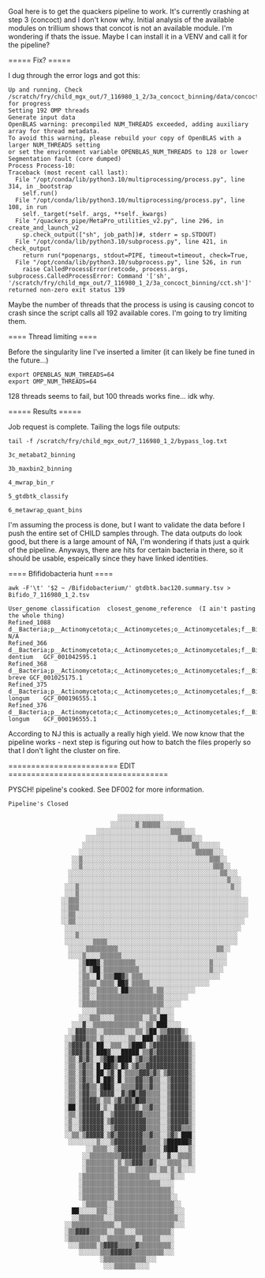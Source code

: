 Goal here is to get the quackers pipeline to work. It's currently crashing at step 3 (concoct) and I don't know why. Initial analysis of the available modules on trillium shows that concot is not an 
available module. I'm wondering if thats the issue. Maybe I can install it in a VENV and call it for the pipeline?

===== Fix? =====

I dug through the error logs and got this:

```
Up and running. Check /scratch/fry/child_mgx_out/7_116980_1_2/3a_concoct_binning/data/concoct_run_log.txt for progress
Setting 192 OMP threads
Generate input data
OpenBLAS warning: precompiled NUM_THREADS exceeded, adding auxiliary array for thread metadata.
To avoid this warning, please rebuild your copy of OpenBLAS with a larger NUM_THREADS setting
or set the environment variable OPENBLAS_NUM_THREADS to 128 or lower
Segmentation fault (core dumped)
Process Process-10:
Traceback (most recent call last):
  File "/opt/conda/lib/python3.10/multiprocessing/process.py", line 314, in _bootstrap
    self.run()
  File "/opt/conda/lib/python3.10/multiprocessing/process.py", line 108, in run
    self._target(*self._args, **self._kwargs)
  File "/quackers_pipe/MetaPro_utilities_v2.py", line 296, in create_and_launch_v2
    sp.check_output(["sh", job_path])#, stderr = sp.STDOUT)
  File "/opt/conda/lib/python3.10/subprocess.py", line 421, in check_output
    return run(*popenargs, stdout=PIPE, timeout=timeout, check=True,
  File "/opt/conda/lib/python3.10/subprocess.py", line 526, in run
    raise CalledProcessError(retcode, process.args,
subprocess.CalledProcessError: Command '['sh', '/scratch/fry/child_mgx_out/7_116980_1_2/3a_concoct_binning/cct.sh']' returned non-zero exit status 139
```
Maybe the number of threads that the process is using is causing concot to crash since the script calls all 192 available cores. I'm going to try limiting them. 

==== Thread limiting ====

Before the singularity line I've inserted a limiter (it can likely be fine tuned in the future...)

```
export OPENBLAS_NUM_THREADS=64
export OMP_NUM_THREADS=64
```

128 threads seems to fail, but 100 threads works fine... idk why. 

===== Results =====

Job request is complete. Tailing the logs file outputs:

```
tail -f /scratch/fry/child_mgx_out/7_116980_1_2/bypass_log.txt

3c_metabat2_binning

3b_maxbin2_binning

4_mwrap_bin_r

5_gtdbtk_classify

6_metawrap_quant_bins
```
I'm assuming the process is done, but I want to validate the data before I push the entire set of CHILD samples through. The data outputs do look good, but there is a large amount of NA, I'm wondering if thats just a quirk of the pipeline. Anyways, there are hits for certain bacteria in there, so it should be usable, espeically since they have linked identities. 

==== Bfifidobacteria hunt ====
```
awk -F'\t' '$2 ~ /Bifidobacterium/' gtdbtk.bac120.summary.tsv > Bifido_7_116980_1_2.tsv
```
```
User_genome	classification	closest_genome_reference  (I ain't pasting the whole thing) 
Refined_1088	d__Bacteria;p__Actinomycetota;c__Actinomycetes;o__Actinomycetales;f__Bifidobacteriaceae;g__Bifidobacterium;s__	N/A
Refined_366	d__Bacteria;p__Actinomycetota;c__Actinomycetes;o__Actinomycetales;f__Bifidobacteriaceae;g__Bifidobacterium;s__Bifidobacterium dentium	GCF_001042595.1
Refined_368	d__Bacteria;p__Actinomycetota;c__Actinomycetes;o__Actinomycetales;f__Bifidobacteriaceae;g__Bifidobacterium;s__Bifidobacterium breve	GCF_001025175.1
Refined_375	d__Bacteria;p__Actinomycetota;c__Actinomycetes;o__Actinomycetales;f__Bifidobacteriaceae;g__Bifidobacterium;s__Bifidobacterium longum	GCF_000196555.1
Refined_376	d__Bacteria;p__Actinomycetota;c__Actinomycetes;o__Actinomycetales;f__Bifidobacteriaceae;g__Bifidobacterium;s__Bifidobacterium longum	GCF_000196555.1
```
According to NJ this is actually a really high yield. We now know that the pipeline works - next step is figuring out how to batch the files properly so that I don't light the cluster on fire.

======================== EDIT ===================================

PYSCH! pipeline's cooked. See DF002 for more information. 

```
Pipeline's Closed
                                                                 
                               ░░░░░░░░░░░░░                             
                             ░░░░░░░▒░▒▒▒▒▒░░░░░░░                       
                         ░░░░░░░░░░░░░░░░░░░░░▒▒▒░░░░                    
                      ░░░░░░░░░░░░░░░░░░░░░░░░░░▒▒▒▒░░░                  
                     ░░░░░░░░░░░░░░░░░░░░░░░░░░░░░░░▒▒░░░░░░             
                    ░░░░░░░░░░░░░░░░░░░░░░░░░░░░░░░░░▒▒▒▒▒░░░            
                  ░░▒░░░░░░░░░░░░░░░░░░░░░░░░░░░░░░░░░░░░▒▒▒░░           
                  ░░▒░░░░░░░░░░░░░░░░░░░░░░░░░░░░░░░░░░░░░▒▒▒░░          
                 ░░░░░░░░░░░░░░░░░░░░░░░░░░░░░░░░░░░░░░░░░░░▒▒░░░        
                 ░░░░░░░░░░░░░░░░░░░░░░░░░░░░░░░░░░░░░░░░░░░░░▒░░░       
                ░░░▒░░░░░░░░░░░░░░░░░░░░░░░░░░░░░░░░░░░░░░░░░░░▒░░       
                ░░░▒░░░░░░░░░░░░░░░░░░░░░░░░░░░░░░░░░░░░░░░░░░░░░░       
               ░░▒▒▒░░░░░░░░░░░░░░░░░░░░░░░░░░░░░░░░░░░░░░░░░░░░░░░░     
               ░░▒▒▒░░░░░░░░░░░░░░░░░░░░░░░░░░░░░░░░░░░░░░░░░░░░░░░░     
               ░░▒▒░░░░░░░░░░░░░░░░░░░░░░░░░░░░░░░░░░░░░░░░░░░░░░░░░     
               ░░▒▒░░░░░░░░░░░░░░░░░░░░░░░░░░░░░░░░░░░░░░░░░░░░░░░░      
                ░░░░░░░░░░░░░░░░░░░░░░░░░░░░░░░░░░░░░░░░░░░░░░░░░░       
                ░░░▒░░░░░░░░░░░░░░░░░░░░░░░░░░░░░░░░░░░░░░░░░░░░░        
                ░░░░░░░░▒▒▒▒░░░░░░░░░░░░░░░░░░░░░░░░░░░░░░░░░░░░░        
                 ░░░░░▒▒▒▒▒▒▒▒▒░░░░░░░░░░░░░░░░░░░░░░░░░░░░▒▒░░          
                 ░░░░▒░░░░▒▒▒▒▒▒░░░░░░░░░░░░░░░░░░░░░░░░░░░░░░           
                    ░▒███▓░▒▒▒▒▒▒▒▒▒░░░░░░░░░░░░░░░░░░░░░▒░░░░           
                    ░▒░▒██░▒▒▒▒▒▒▒▒▒▒░░░░░░░░░░░░░░░░░░░░▒░░░            
                    ░▒▒░░█░▒▒▒██▓▒░▒▒▒░░░░░░░░░░░░░░░░░░░░░░             
                    ░▒▒▒▒░▒▒▒▒░██▓░▒▒▒▒▒░░░░░░░░░░░░░░░░░                
                    ░▒▒░░▒▒▒▒▒▒░██▒▒▒▒▒▒▒░▒▒░░░░░░░░░                    
                    ░▒▒░░▒▒▒▒▒▒▒▒▒▒▒▒▒▒▒▒▒▒▒░░░░░░░                      
                    ░▒▒▒▒▒▒▒▒▒▒▒▒▒▒▒▒▒▒▒▒▒▒▒░░░░░                        
                     ░░░░▒▒▒▒▒▒▒▒▒▒▒▒▒▒▒▒░▒░░░░                          
                    ░░░▒▒▒░░░░▒▒▒▒▒▒▒▒░░▒▒░██░░                          
                  ░░░▓░░▒▒▒▒▒▒▒▒▒▒▒▒▒░░▒▒░███░░░░                        
                 ░░▓▓▓▒▒▒░░▒▒▒▒▒▒░░░▒▒░▒██░▒▒▓▓▓▓▒░                      
                ░░▒▓▓▓▒▒▒░▒░░░░░░░▒▒░░███░▒▓▓▓▓▓▓▒▒░                     
                ░▒▓▓▓▒▓▒░██░░▒▒▒░░▒███▓░▒▓▓▓▓▓▓▓▓▓▓▒░                    
                ░▒▓▓▓▒▓▒░███▓░░░█████░▒▒▓▒▓▓▓▓▓▓▓▓▓▒░                    
                ░▒▒░▓▒▓▒░░▒▓██▒████░▒▓▒▒▓▓▓▓▓▓▓▓▓▓▓▒░                    
                ░▒▒░▒▓▒▒░█░██▓▒░█▓░▒▓▒▒▓▓▓▓▓▓▓▓▓▓▓▓▒░                    
                ░▒▒░▒▓▒▒░██░▒▓░█░▒▒▒▒▓▓▓▒▓▒░▒▓▓▓▓▓▓▒░                    
                ░▒▒░▒▓▒▒░█░██▓░█░▒▒▒▓▓▒▒▓▒▒░░▒▓▓▓▓▓▒░                    
                ░▒▒░▒▓▓▒▒░▓██▓░░▒▒▒▒▓▓▒▒▓▒▒░░▒▓▓▓▓▓▒░                    
                ░▒▒░▒▓▓▒▒░▓▓▓▓░░▓▒▓█▒▓▓▒▒▒▒░░▒▓▓▓▓▓▒░                    
                ░▒▒░▒▓▓▓▓▒░▒▒░▒▓▒▓▓▒█▓▓▒▒▒▒░░▒▓▓▓▓▓▒░                    
                ░██░▒▓▓▓▓▓░▒░░▓▓▓▓▓▓▒░▒▒▓▒▒░░▒▓▓▓▓▓▒░                    
                ░▒▒░▒▓▓▓▓▓▓░░▒▓▓▓▓▓▓▓▓▒▒▒▒▒░░▒▓▓▓▓▓▒░                    
                ░▒░░▒▓▓▓▓▓▓░▒▓▓▓▓▓▓▓▓▓▓▒▒▒▒░░▒▓▓▓▓▓▒░                    
                ░▒░░▒▓▓▓▓▓▓░░▒▓▓▓▓▓▓▓▓▓▒▒▒▒░░▒▓▓▓▒▒▒░                    
                ░░▒▒░▒▓▓▓▓▓░▒▓▒▓▓▓▓▓▓▓▒▒▓▒▒░░▒▓▒░███░                    
                 ░░░░░░░░▒░░░▒▓▓▓▓▓▓▓▓▒▒▒▒▒░▒██████▓░                    
                      ░░▒▒▒▒░░▒▓▓▓▓▓▓▓▓▒▒▒▒░▓███░░░▒░                    
                     ░░▒▒▒▒▒▒▒▒▒▓▓▓▓▓▓▒▒▒▒▒░░▓░░▒▒▒▒░                    
                     ░▒▒▒▒▒▒▒▒░▒░▒▒▓▓▓▒▒▓▒░░░▒▒▒▒░░▒░                    
                     ░▒▒▒▒▒▒▒▒░▒▒▒░░▒▒▒▒▒▒░▒▒░▒░▒░░░░                    
                    ░▒▒▒▒▒▒▒▒▒░▒▒▒▒▒▒▒▒▒░░░░░░▒░░░                       
                    ░▒▒▒▒▒▒▒▒▒░▒▒▒▒▒▒▒▒▒▒▒▒░░░░                          
                    ░▒▒▒▒▒▒▒▒▒░▒▒▒▒▒▒▒▒▒▒▒▒▒▒▒░                          
                    ░▒▒▒▒▒▒▒▒▒░▒▒▒▒▒▒▒▒▒▒▒▒▒▒▒░░                         
                     ░▒▒▒▒▒▒░░▒▒▒▒▒▒▒▒▒▒▒▒▒▒▒▒▒░░                        
                  ██░░░░░▒▒▒░░▒▒▒▒▒▒▒▒▒▒▒▒▒▒▒▒▒░░░                       
                  ░░▒▒▒▒▒▒▒░░░▒▒▒▒▒▒▒▒▒▒▒▒▒▒▒▒▒▒░░                       
                ░░▒▒▒▒▒▒▒▒▒▒▒▒░░▒▒▒▒▒▒▒▒▒▒▒▒▒▒▒░░░                       
                ░▒▒▓▓▓▓▒▒▒▒▒░░▒▒▒░░░▒▒▒▒▒▒▒▒▒▒░                          
                ░▒▒▒▒▒▒▒▒▒░░▒▒▒▒▒▒▒▒░░▒▒▒▒▒░░░░                          
                 ░░░▒▒▒▒▒░▒▓▓▓▓▒▒▒▒▒▓▒▒▒▒▒▒▒▒▒░                          
                    ░░░░░░▒▒▒▓▓▓▓▓▓▒▒▒▒▒▒▒▒▒░░░                          
                          ░▒▒▒▒▒▒▒▒▒▒▒▒░░░                               
                           ░░░▒▒▒▒▒▒░░░░
``` 
